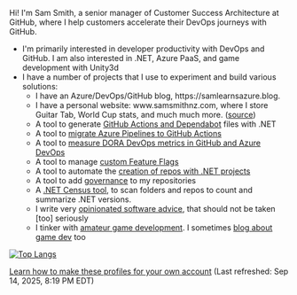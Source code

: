 Hi! I'm Sam Smith, a senior manager of Customer Success Architecture at GitHub, where I help customers accelerate their DevOps journeys with GitHub.  

<ul>
    <li>
        I'm primarily interested in developer productivity with DevOps and GitHub. I am also interested in .NET, Azure PaaS, and game development with Unity3d
    </li>
    <li>      
         I have a number of projects that I use to experiment and build various solutions:
        <ul>
            <li>
            I have an Azure/DevOps/GitHub blog, https://samlearnsazure.blog. 
            </li>
            <li>
            I have a personal website: www.samsmithnz.com, where I store Guitar Tab, World Cup stats, and much much more. (<a href="https://github.com/SamSmithNZ-dotcom">source</a>)
            </li>
            <li>
            A tool to generate <a href="https://github.com/samsmithnz/GitHubActionsDotNet">GitHub Actions and Dependabot</a> files with .NET 
            </li>
            <li>
            A tool to <a href="https://github.com/samsmithnz/AzurePipelinesToGitHubActionsConverter">migrate Azure Pipelines to GitHub Actions</a>
            </li>
            <li>
            A tool to <a href="https://github.com/samsmithnz/DevOpsMetrics">measure DORA DevOps metrics in GitHub and Azure DevOps</a> 
            </li>
            <li>
            A tool to manage <a href="https://github.com/samsmithnz/SamsFeatureFlags">custom Feature Flags</a>
            </li>
            <li>
            A tool to automate the <a href="https://github.com/samsmithnz/RepoAutomation">creation of repos with .NET projects</a> 
            </li>
            <li>
            A tool to add <a href="https://github.com/samsmithnz/RepoGovernance">governance</a> to my repositories  
            </li>
            <li>
            A <a href="https://github.com/samsmithnz/DotNetCensus">.NET Census tool</a>, to scan folders and repos to count and summarize .NET versions.
            </li>
            <li>
            I write very <a href="https://github.com/samsmithnz/OpinionatedSoftwareAdvice">opinionated software advice</a>, that should not be taken [too] seriously
            </li>
            <li>
            I tinker with <a href="https://github.com/samsmithnz/BattleSimulator">amateur game development</a>. I sometimes <a href="https://turnbasedengine.blogspot.com/">blog about game dev</a> too
            </li>
        </ul>
    </li>
</ul>

[![Top Langs](https://github-readme-stats.vercel.app/api/top-langs/?username=samsmithnz)](https://github.com/anuraghazra/github-readme-stats)

<a href="https://medium.com/@th.guibert/how-to-create-a-self-updating-readme-md-for-your-github-profile-f8b05744ca91">Learn how to make these profiles for your own account</a> (Last refreshed: Sep 14, 2025, 8:19 PM EDT)

<!--[![SamSmithNZ's github stats](https://github-readme-stats.vercel.app/api?username=samsmithnz)](https://github.com/anuraghazra/github-readme-stats)-->
